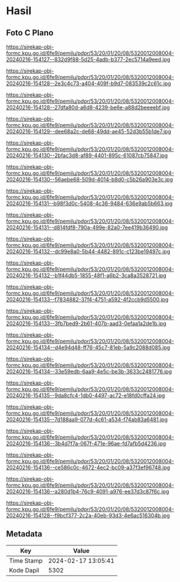 # Hasil

## Foto C Plano

https://sirekap-obj-formc.kpu.go.id/6fe9/pemilu/pdpr/53/20/01/20/08/5320012008004-20240216-154127--832d9f88-5d25-4adb-b377-2ec5714a9eed.jpg

https://sirekap-obj-formc.kpu.go.id/6fe9/pemilu/pdpr/53/20/01/20/08/5320012008004-20240216-154128--2e3c4c73-a404-409f-b9d7-083539c2c61c.jpg

https://sirekap-obj-formc.kpu.go.id/6fe9/pemilu/pdpr/53/20/01/20/08/5320012008004-20240216-154128--27dfa80d-a6d8-4239-be6e-a88d2beeeebf.jpg

https://sirekap-obj-formc.kpu.go.id/6fe9/pemilu/pdpr/53/20/01/20/08/5320012008004-20240216-154129--dee68a2c-de68-49dd-ae45-52d3b55b1de7.jpg

https://sirekap-obj-formc.kpu.go.id/6fe9/pemilu/pdpr/53/20/01/20/08/5320012008004-20240216-154130--2bfac3d8-af89-4401-895c-61087cb75847.jpg

https://sirekap-obj-formc.kpu.go.id/6fe9/pemilu/pdpr/53/20/01/20/08/5320012008004-20240216-154130--56aebe68-509d-4014-b8d0-c5b26a903e3c.jpg

https://sirekap-obj-formc.kpu.go.id/6fe9/pemilu/pdpr/53/20/01/20/08/5320012008004-20240216-154131--b98f3d0c-5408-4c36-9484-636e9ab5b663.jpg

https://sirekap-obj-formc.kpu.go.id/6fe9/pemilu/pdpr/53/20/01/20/08/5320012008004-20240216-154131--d814fdf8-790a-499e-82a0-7ee419b36490.jpg

https://sirekap-obj-formc.kpu.go.id/6fe9/pemilu/pdpr/53/20/01/20/08/5320012008004-20240216-154132--dc99e8a0-5b44-4482-891c-c123be19497c.jpg

https://sirekap-obj-formc.kpu.go.id/6fe9/pemilu/pdpr/53/20/01/20/08/5320012008004-20240216-154132--b1f44db5-1855-48f1-a6b2-3ca8a3528721.jpg

https://sirekap-obj-formc.kpu.go.id/6fe9/pemilu/pdpr/53/20/01/20/08/5320012008004-20240216-154133--f7834882-37f4-4751-a592-4f2ccb9d5500.jpg

https://sirekap-obj-formc.kpu.go.id/6fe9/pemilu/pdpr/53/20/01/20/08/5320012008004-20240216-154133--3fb7bed9-2b61-407b-aad3-0efaa1a2de1b.jpg

https://sirekap-obj-formc.kpu.go.id/6fe9/pemilu/pdpr/53/20/01/20/08/5320012008004-20240216-154134--d4e94d48-ff76-45c7-81eb-5a9c2088d085.jpg

https://sirekap-obj-formc.kpu.go.id/6fe9/pemilu/pdpr/53/20/01/20/08/5320012008004-20240216-154134--33e59edb-6aa9-4e5c-be3b-3633c2481776.jpg

https://sirekap-obj-formc.kpu.go.id/6fe9/pemilu/pdpr/53/20/01/20/08/5320012008004-20240216-154135--9da8cfc4-1db0-4497-ac72-e18fd0cffa24.jpg

https://sirekap-obj-formc.kpu.go.id/6fe9/pemilu/pdpr/53/20/01/20/08/5320012008004-20240216-154135--7d188aa9-077d-4c61-a534-f74ab83a6481.jpg

https://sirekap-obj-formc.kpu.go.id/6fe9/pemilu/pdpr/53/20/01/20/08/5320012008004-20240216-154136--3b4d7f7a-067f-471e-96ae-fd7afb5d4236.jpg

https://sirekap-obj-formc.kpu.go.id/6fe9/pemilu/pdpr/53/20/01/20/08/5320012008004-20240216-154136--ce586c0c-4672-4ec2-bc09-a37f3ef96748.jpg

https://sirekap-obj-formc.kpu.go.id/6fe9/pemilu/pdpr/53/20/01/20/08/5320012008004-20240216-154136--a280d1b4-76c9-4091-a976-ee37d3c87f6c.jpg

https://sirekap-obj-formc.kpu.go.id/6fe9/pemilu/pdpr/53/20/01/20/08/5320012008004-20240216-154128--f9bcf377-2c2a-40eb-93d3-4e6ac516304b.jpg


## Metadata

| Key        | Value               |
| ---------- | ------------------- |
| Time Stamp | 2024-02-17 13:05:41 |
| Kode Dapil | 5302                |



